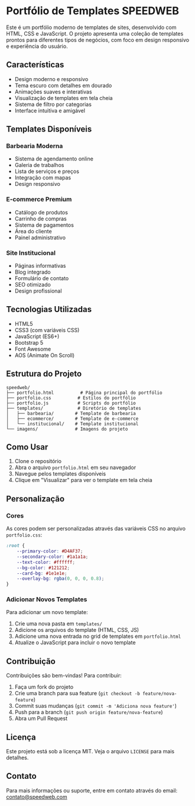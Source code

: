 # Portfólio de Templates SPEEDWEB

Este é um portfólio moderno de templates de sites, desenvolvido com HTML, CSS e JavaScript. O projeto apresenta uma coleção de templates prontos para diferentes tipos de negócios, com foco em design responsivo e experiência do usuário.

## Características

- Design moderno e responsivo
- Tema escuro com detalhes em dourado
- Animações suaves e interativas
- Visualização de templates em tela cheia
- Sistema de filtro por categorias
- Interface intuitiva e amigável

## Templates Disponíveis

### Barbearia Moderna
- Sistema de agendamento online
- Galeria de trabalhos
- Lista de serviços e preços
- Integração com mapas
- Design responsivo

### E-commerce Premium
- Catálogo de produtos
- Carrinho de compras
- Sistema de pagamentos
- Área do cliente
- Painel administrativo

### Site Institucional
- Páginas informativas
- Blog integrado
- Formulário de contato
- SEO otimizado
- Design profissional

## Tecnologias Utilizadas

- HTML5
- CSS3 (com variáveis CSS)
- JavaScript (ES6+)
- Bootstrap 5
- Font Awesome
- AOS (Animate On Scroll)

## Estrutura do Projeto

```
speedweb/
├── portfolio.html          # Página principal do portfólio
├── portfolio.css          # Estilos do portfólio
├── portfolio.js           # Scripts do portfólio
├── templates/             # Diretório de templates
│   ├── barbearia/        # Template de barbearia
│   ├── ecommerce/        # Template de e-commerce
│   └── institucional/    # Template institucional
└── imagens/              # Imagens do projeto
```

## Como Usar

1. Clone o repositório
2. Abra o arquivo `portfolio.html` em seu navegador
3. Navegue pelos templates disponíveis
4. Clique em "Visualizar" para ver o template em tela cheia

## Personalização

### Cores
As cores podem ser personalizadas através das variáveis CSS no arquivo `portfolio.css`:

```css
:root {
    --primary-color: #D4AF37;
    --secondary-color: #1a1a1a;
    --text-color: #ffffff;
    --bg-color: #121212;
    --card-bg: #1e1e1e;
    --overlay-bg: rgba(0, 0, 0, 0.8);
}
```

### Adicionar Novos Templates
Para adicionar um novo template:

1. Crie uma nova pasta em `templates/`
2. Adicione os arquivos do template (HTML, CSS, JS)
3. Adicione uma nova entrada no grid de templates em `portfolio.html`
4. Atualize o JavaScript para incluir o novo template

## Contribuição

Contribuições são bem-vindas! Para contribuir:

1. Faça um fork do projeto
2. Crie uma branch para sua feature (`git checkout -b feature/nova-feature`)
3. Commit suas mudanças (`git commit -m 'Adiciona nova feature'`)
4. Push para a branch (`git push origin feature/nova-feature`)
5. Abra um Pull Request

## Licença

Este projeto está sob a licença MIT. Veja o arquivo `LICENSE` para mais detalhes.

## Contato

Para mais informações ou suporte, entre em contato através do email: contato@speedweb.com 